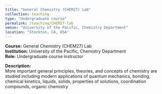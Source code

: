 ```yaml
---
title: "General Chemistry (CHEM27) Lab"
collection: teaching
type: "Undergraduate course"
permalink: /teaching/CHEM27-lab
venue: "University of the Pacific, Chemistry Department"
location: "Stockton, CA, USA"
---
```


**Course:** General Chemistry (CHEM27) Lab  
**Institution:** University of the Pacific, Chemistry Department  
**Role:** Undergraduate course instructor

**Description:**  
More important general principles, theories, and concepts of chemistry are studied including modern applications of quantum mechanics, bonding, chemical kinetics, liquids, solids, properties of solutions, coordination compounds, organic chemistry
